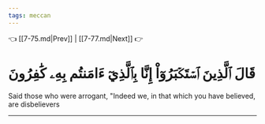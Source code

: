 ```yaml
---
tags: meccan
---
```


👈 [[7-75.md|Prev]] | [[7-77.md|Next]] 👉

# قَالَ ٱلَّذِينَ ٱسۡتَكۡبَرُوٓاْ إِنَّا بِٱلَّذِيٓ ءَامَنتُم بِهِۦ كَٰفِرُونَ

Said those who were arrogant, "Indeed we, in that which you have believed, are disbelievers

---


